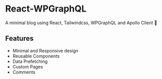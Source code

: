 
# React-WPGraphQL
A minimal blog using React, Tailwindcss, WPGraphQL and Apollo Client 🚀

## Features
 - Minimal and Responsive design
 - Reusable Components
 - Data Prefetching
 - Custom Pages
 - Comments
